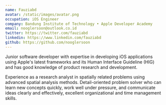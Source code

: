 ```yaml
---
name: Fauziabd
avatar: /static/images/avatar.png
occupation: iOS Engineer
company: Bandung Institute of Technology • Apple Developer Academy
email: nooglersoon@outlook.co.id
twitter: https://twitter.com/fauziabd
linkedin: https://www.linkedin.com/fauziabd
github: https://github.com/nooglersoon
---
```


Junior software developer with expertise in developing iOS applications using Apple's latest frameworks and its Human Interface Guideline (HIG) and has good knowledge of product research and development.

Experience as a research analyst in spatially related problems using advanced spatial analysis methods. Detail-oriented problem solver who can learn new concepts quickly, work well under pressure, and communicate ideas clearly and effectively, excellent organizational and time management skills.
